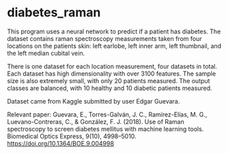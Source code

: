 # diabetes_raman
 
 
This program uses a neural network to predict if a patient has diabetes. The dataset contains raman spectroscopy measurements taken from four locations on the patients skin: left earlobe, left inner arm, left thumbnail, and the left median cubital vein. 

There is one dataset for each location measurement, four datasets in total. Each dataset has high dimensionality with over 3100 features. The sample size is also extremely small, with only 20 patients measured. The output classes are balanced, with 10 healthy and 10 diabetic patients measured. 


Dataset came from Kaggle submitted by user Edgar Guevara.

Relevant paper:
Guevara, E., Torres-Galván, J. C., Ramírez-Elías, M. G., Luevano-Contreras, C., & González, F. J. (2018). Use of Raman spectroscopy to screen diabetes mellitus with machine learning tools. Biomedical Optics Express, 9(10), 4998–5010. https://doi.org/10.1364/BOE.9.004998